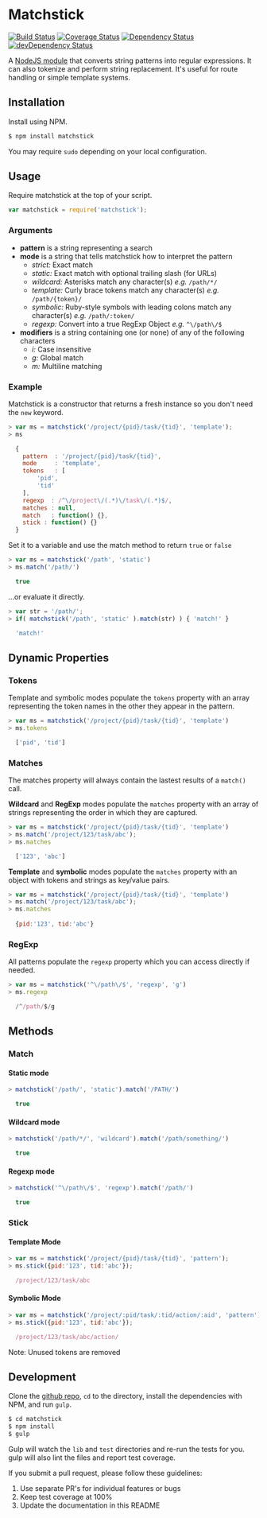 Matchstick
==========

[![Build Status](https://api.travis-ci.org/edj-boston/matchstick.svg?branch=master)](https://travis-ci.org/edj-boston/matchstick) [![Coverage Status](https://coveralls.io/repos/edj-boston/matchstick/badge.svg?branch=master&service=github)](https://coveralls.io/github/edj-boston/matchstick?branch=master) [![Dependency Status](https://david-dm.org/edj-boston/matchstick.svg)](https://david-dm.org/edj-boston/matchstick) [![devDependency Status](https://david-dm.org/edj-boston/matchstick/dev-status.svg)](https://david-dm.org/edj-boston/matchstick#info=devDependencies)

A [NodeJS module](https://www.npmjs.org/package/matchstick) that converts string patterns into regular expressions. It can also tokenize and perform string replacement. It's useful for route handling or simple template systems.


Installation
------------

Install using NPM.

```sh
$ npm install matchstick
```

You may require `sudo` depending on your local configuration.


Usage
-----

Require matchstick at the top of your script.

```js
var matchstick = require('matchstick');
```


### Arguments

* __pattern__ is a string representing a search
* __mode__ is a string that tells matchstick how to interpret the pattern
	* _strict:_ Exact match
	* _static:_ Exact match with optional trailing slash (for URLs)
	* _wildcard:_ Asterisks match any character(s) _e.g._ `/path/*/`
	* _template:_ Curly brace tokens match any character(s) _e.g._ `/path/{token}/`
	* _symbolic:_ Ruby-style symbols with leading colons match any character(s) _e.g._ `/path/:token/`
	* _regexp:_ Convert into a true RegExp Object _e.g._ `^\/path\/$`
* __modifiers__ is a string containing one (or none) of any of the following characters
	* _i:_ Case insensitive
	* _g:_ Global match
	* _m:_ Multiline matching


### Example

Matchstick is a constructor that returns a fresh instance so you don't need the `new` keyword.

```js
> var ms = matchstick('/project/{pid}/task/{tid}', 'template');
> ms

  {
  	pattern  : '/project/{pid}/task/{tid}',
  	mode     : 'template',
  	tokens   : [
  		'pid',
  		'tid'
  	],
  	regexp  : /^\/project\/(.*)\/task\/(.*)$/,
  	matches : null,
  	match   : function() {},
  	stick : function() {}
  }
```

Set it to a variable and use the match method to return `true` or `false`

```js
> var ms = matchstick('/path', 'static')
> ms.match('/path/')

  true
```

...or evaluate it directly.

```js
> var str = '/path/';
> if( matchstick('/path', 'static' ).match(str) ) { 'match!' }

  'match!'
```


Dynamic Properties
------------------

### Tokens

Template and symbolic modes populate the `tokens` property with an array representing the token names in the other they appear in the pattern.

```js
> var ms = matchstick('/project/{pid}/task/{tid}', 'template')
> ms.tokens

  ['pid', 'tid']
```


### Matches

The matches property will always contain the lastest results of a `match()` call.

__Wildcard__ and __RegExp__ modes populate the `matches` property with an array of strings representing the order in which they are captured.

```js
> var ms = matchstick('/project/{pid}/task/{tid}', 'template')
> ms.match('/project/123/task/abc');
> ms.matches

  ['123', 'abc']	
```

__Template__ and __symbolic__ modes populate the `matches` property with an object with tokens and strings as key/value pairs.

```js
> var ms = matchstick('/project/{pid}/task/{tid}', 'template')
> ms.match('/project/123/task/abc');
> ms.matches
	
  {pid:'123', tid:'abc'}
```


### RegExp

All patterns populate the `regexp` property which you can access directly if needed.

```js
> var ms = matchstick('^\/path\/$', 'regexp', 'g')
> ms.regexp

  /^/path/$/g
```


Methods
-------

### Match

#### Static mode

```js
> matchstick('/path/', 'static').match('/PATH/')

  true
```

#### Wildcard mode

```js
> matchstick('/path/*/', 'wildcard').match('/path/something/')

  true
```

#### Regexp mode

```js
> matchstick('^\/path\/$', 'regexp').match('/path/')

  true
```


### Stick

#### Template Mode

```js
> var ms = matchstick('/project/{pid}/task/{tid}', 'pattern');
> ms.stick({pid:'123', tid:'abc'});

  /project/123/task/abc
```


#### Symbolic Mode

```js
> var ms = matchstick('/project/:pid/task/:tid/action/:aid', 'pattern');
> ms.stick({pid:'123', tid:'abc'});

  /project/123/task/abc/action/
```

Note: Unused tokens are removed


Development
-----------

Clone the [github repo](https://github.com/edj-boston/matchstick), `cd` to the directory, install the dependencies with NPM, and run `gulp`.

```sh
$ cd matchstick
$ npm install
$ gulp
```

Gulp will watch the `lib` and `test` directories and re-run the tests for you. gulp will also lint the files and report test coverage.

If you submit a pull request, please follow these guidelines:

1. Use separate PR's for individual features or bugs
2. Keep test coverage at 100%
3. Update the documentation in this README